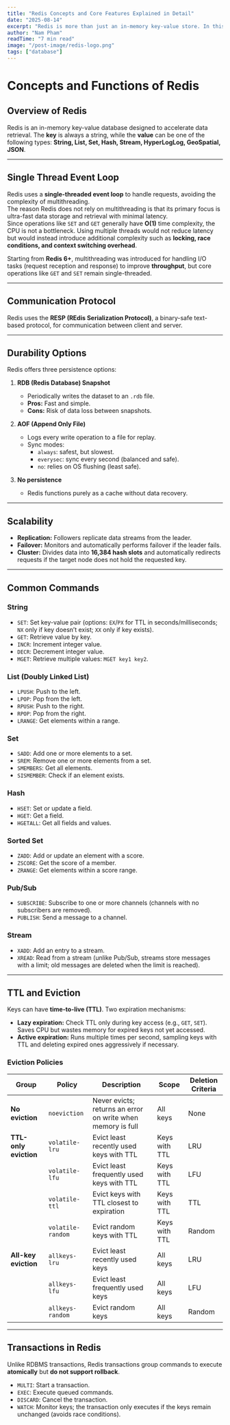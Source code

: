 ```yaml
---
title: "Redis Concepts and Core Features Explained in Detail"
date: "2025-08-14"
excerpt: "Redis is more than just an in-memory key-value store. In this article, we’ll dive into its data structures, single-threaded architecture, persistence options (RDB, AOF), clustering, TTL and eviction strategies, and common commands every developer should know."
author: "Nam Pham"
readTime: "7 min read"
image: "/post-image/redis-logo.png"
tags: ["database"]
---
```


# Concepts and Functions of Redis

## Overview of Redis
Redis is an in-memory key-value database designed to accelerate data retrieval. The **key** is always a string, while the **value** can be one of the following types: **String, List, Set, Hash, Stream, HyperLogLog, GeoSpatial, JSON**.

---

## Single Thread Event Loop
Redis uses a **single-threaded event loop** to handle requests, avoiding the complexity of multithreading.  
The reason Redis does not rely on multithreading is that its primary focus is ultra-fast data storage and retrieval with minimal latency.  
Since operations like `SET` and `GET` generally have **O(1)** time complexity, the CPU is not a bottleneck. Using multiple threads would not reduce latency but would instead introduce additional complexity such as **locking, race conditions, and context switching overhead**.

Starting from **Redis 6+**, multithreading was introduced for handling I/O tasks (request reception and response) to improve **throughput**, but core operations like `GET` and `SET` remain single-threaded.

---

## Communication Protocol
Redis uses the **RESP (REdis Serialization Protocol)**, a binary-safe text-based protocol, for communication between client and server.

---

## Durability Options
Redis offers three persistence options:

1. **RDB (Redis Database) Snapshot**  
   - Periodically writes the dataset to an `.rdb` file.  
   - **Pros:** Fast and simple.  
   - **Cons:** Risk of data loss between snapshots.  

2. **AOF (Append Only File)**  
   - Logs every write operation to a file for replay.  
   - Sync modes:  
     - `always`: safest, but slowest.  
     - `everysec`: sync every second (balanced and safe).  
     - `no`: relies on OS flushing (least safe).  

3. **No persistence**  
   - Redis functions purely as a cache without data recovery.

---

## Scalability
- **Replication:** Followers replicate data streams from the leader.  
- **Failover:** Monitors and automatically performs failover if the leader fails.  
- **Cluster:** Divides data into **16,384 hash slots** and automatically redirects requests if the target node does not hold the requested key.

---

## Common Commands

### String
- `SET`: Set key-value pair (options: `EX`/`PX` for TTL in seconds/milliseconds; `NX` only if key doesn’t exist; `XX` only if key exists).  
- `GET`: Retrieve value by key.  
- `INCR`: Increment integer value.  
- `DECR`: Decrement integer value.  
- `MGET`: Retrieve multiple values: `MGET key1 key2`.  

### List (Doubly Linked List)
- `LPUSH`: Push to the left.  
- `LPOP`: Pop from the left.  
- `RPUSH`: Push to the right.  
- `RPOP`: Pop from the right.  
- `LRANGE`: Get elements within a range.  

### Set
- `SADD`: Add one or more elements to a set.  
- `SREM`: Remove one or more elements from a set.  
- `SMEMBERS`: Get all elements.  
- `SISMEMBER`: Check if an element exists.  

### Hash
- `HSET`: Set or update a field.  
- `HGET`: Get a field.  
- `HGETALL`: Get all fields and values.  

### Sorted Set
- `ZADD`: Add or update an element with a score.  
- `ZSCORE`: Get the score of a member.  
- `ZRANGE`: Get elements within a score range.  

### Pub/Sub
- `SUBSCRIBE`: Subscribe to one or more channels (channels with no subscribers are removed).  
- `PUBLISH`: Send a message to a channel.  

### Stream
- `XADD`: Add an entry to a stream.  
- `XREAD`: Read from a stream (unlike Pub/Sub, streams store messages with a limit; old messages are deleted when the limit is reached).  

---

## TTL and Eviction
Keys can have **time-to-live (TTL)**. Two expiration mechanisms:

- **Lazy expiration:** Check TTL only during key access (e.g., `GET`, `SET`). Saves CPU but wastes memory for expired keys not yet accessed.  
- **Active expiration:** Runs multiple times per second, sampling keys with TTL and deleting expired ones aggressively if necessary.  

### Eviction Policies

| Group               | Policy            | Description                                    | Scope          | Deletion Criteria |
|---------------------|------------------|-----------------------------------------------|---------------|-------------------|
| **No eviction**     | `noeviction`    | Never evicts; returns an error on write when memory is full | All keys      | None              |
| **TTL-only eviction** | `volatile-lru` | Evict least recently used keys with TTL      | Keys with TTL | LRU              |
|                     | `volatile-lfu` | Evict least frequently used keys with TTL    | Keys with TTL | LFU              |
|                     | `volatile-ttl` | Evict keys with TTL closest to expiration    | Keys with TTL | TTL              |
|                     | `volatile-random` | Evict random keys with TTL                | Keys with TTL | Random           |
| **All-key eviction** | `allkeys-lru`  | Evict least recently used keys              | All keys      | LRU              |
|                     | `allkeys-lfu`  | Evict least frequently used keys            | All keys      | LFU              |
|                     | `allkeys-random` | Evict random keys                          | All keys      | Random           |

---

## Transactions in Redis
Unlike RDBMS transactions, Redis transactions group commands to execute **atomically** but **do not support rollback**.  

- `MULTI`: Start a transaction.  
- `EXEC`: Execute queued commands.  
- `DISCARD`: Cancel the transaction.  
- `WATCH`: Monitor keys; the transaction only executes if the keys remain unchanged (avoids race conditions).  
